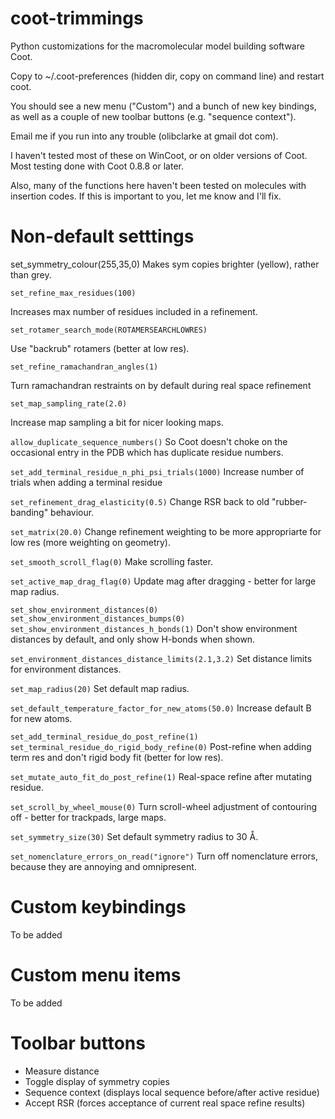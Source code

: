 # coot-trimmings
Python customizations for the macromolecular model building software Coot.

Copy to ~/.coot-preferences (hidden dir, copy on command line) and restart coot.

You should see a new menu ("Custom") and a bunch of new key bindings, as well as a couple of new toolbar buttons (e.g. "sequence context").

Email me if you run into any trouble (olibclarke at gmail dot com).

I haven't tested most of these on WinCoot, or on older versions of Coot. Most testing done with Coot 0.8.8 or later.

Also, many of the functions here haven't been tested on molecules with insertion codes. If this is important to you, let me know and I'll fix.

# Non-default setttings

  set_symmetry_colour(255,35,0)
Makes sym copies brighter (yellow), rather than grey.

`set_refine_max_residues(100)`

Increases max number of residues included in a refinement.

`set_rotamer_search_mode(ROTAMERSEARCHLOWRES)`

Use "backrub" rotamers (better at low res).

`set_refine_ramachandran_angles(1)`

Turn ramachandran restraints on by default during real space refinement

`set_map_sampling_rate(2.0)`

Increase map  sampling a bit for nicer looking maps.

`allow_duplicate_sequence_numbers()`
So Coot doesn't choke on the occasional entry in the PDB which has duplicate residue numbers.

`set_add_terminal_residue_n_phi_psi_trials(1000)`
Increase number of trials when adding a terminal residue

`set_refinement_drag_elasticity(0.5)`
Change RSR back to old "rubber-banding" behaviour.

`set_matrix(20.0)`
Change refinement weighting to be more appropriarte for low res (more weighting on geometry).

`set_smooth_scroll_flag(0)`
Make scrolling faster.

`set_active_map_drag_flag(0)`
Update mag after dragging - better for large map radius.

`set_show_environment_distances(0)
set_show_environment_distances_bumps(0)
set_show_environment_distances_h_bonds(1)`
Don't show environment distances by default, and only show H-bonds when shown.

`set_environment_distances_distance_limits(2.1,3.2)`
Set distance limits for environment distances.

`set_map_radius(20)`
Set default map radius.

`set_default_temperature_factor_for_new_atoms(50.0)`
Increase default B for new atoms.

`set_add_terminal_residue_do_post_refine(1)
set_terminal_residue_do_rigid_body_refine(0)`
Post-refine when adding term res and don't rigid body fit  (better for low res).

`set_mutate_auto_fit_do_post_refine(1)`
Real-space refine after mutating residue.

`set_scroll_by_wheel_mouse(0)`
Turn scroll-wheel adjustment of contouring off - better for trackpads, large maps.

`set_symmetry_size(30)`
Set default symmetry radius to 30 Å.

`set_nomenclature_errors_on_read("ignore")`
Turn off nomenclature errors, because they are annoying and omnipresent.


# Custom keybindings
To be added

# Custom menu items
To be added

# Toolbar buttons
* Measure distance
* Toggle display of symmetry copies
* Sequence context (displays local sequence before/after active residue)
* Accept RSR (forces acceptance of current real space refine results)

